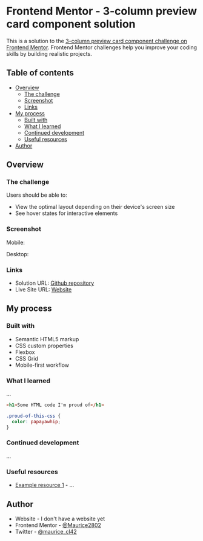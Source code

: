 # Frontend Mentor - 3-column preview card component solution

This is a solution to the [3-column preview card component challenge on Frontend Mentor](https://www.frontendmentor.io/challenges/3column-preview-card-component-pH92eAR2-). Frontend Mentor challenges help you improve your coding skills by building realistic projects. 

## Table of contents

- [Overview](#overview)
  - [The challenge](#the-challenge)
  - [Screenshot](#screenshot)
  - [Links](#links)
- [My process](#my-process)
  - [Built with](#built-with)
  - [What I learned](#what-i-learned)
  - [Continued development](#continued-development)
  - [Useful resources](#useful-resources)
- [Author](#author)

## Overview

### The challenge

Users should be able to:

- View the optimal layout depending on their device's screen size
- See hover states for interactive elements

### Screenshot

Mobile:


Desktop:



### Links

- Solution URL: [Github repository]()
- Live Site URL: [Website]()

## My process

### Built with

- Semantic HTML5 markup
- CSS custom properties
- Flexbox
- CSS Grid
- Mobile-first workflow

### What I learned

...

```html
<h1>Some HTML code I'm proud of</h1>
```
```css
.proud-of-this-css {
  color: papayawhip;
}
```

### Continued development

...

### Useful resources

- [Example resource 1]() - ...

## Author

- Website - I don't have a website yet
- Frontend Mentor - [@Maurice2802](https://www.frontendmentor.io/profile/Maurice2802)
- Twitter - [@maurice_cl42](https://www.twitter.com/maurice_cl42)
